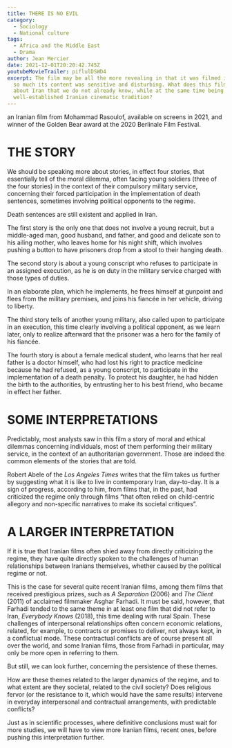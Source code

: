 ```yaml
---
title: THERE IS NO EVIL
category:
  - Sociology
  - National culture
tags:
  - Africa and the Middle East
  - Drama
author: Jean Mercier
date: 2021-12-01T20:20:42.745Z
youtubeMovieTrailer: piflulDSWD4
excerpt: The film may be all the more revealing in that it was filmed in secret,
  so much its content was sensitive and disturbing. What does this film tell us
  about Iran that we do not already know, while at the same time being true to a
  well-established Iranian cinematic tradition?
---
```

an Iranian film from Mohammad Rasoulof, available on screens in 2021, and winner of the Golden Bear award at the 2020 Berlinale Film Festival.

# THE STORY

We should be speaking more about stories, in effect four stories, that essentially tell of the moral dilemma, often facing young soldiers (three of the four stories) in the context of their compulsory military service, concerning their forced participation in the implementation of death sentences, sometimes involving political opponents to the regime.

Death sentences are still existent and applied in Iran.

The first story is the only one that does not involve a young recruit, but a middle-aged man, good husband, and father, and good and delicate son to his ailing mother, who leaves home for his night shift, which involves pushing a button to have prisoners drop from a stool to their hanging death.

The second story is about a young conscript who refuses to participate in an assigned execution, as he is on duty in the military service charged with those types of duties.

In an elaborate plan, which he implements, he frees himself at gunpoint and flees from the military premises, and joins his fiancée in her vehicle, driving to liberty.

The third story tells of another young military, also called upon to participate in an execution, this time clearly involving a political opponent, as we learn later, only to realize afterward that the prisoner was a hero for the family of his fiancée.

The fourth story is about a female medical student, who learns that her real father is a doctor himself, who had lost his right to practice medicine because he had refused, as a young conscript, to participate in the implementation of a death penalty. To protect his daughter, he had hidden the birth to the authorities, by entrusting her to his best friend, who became in effect her father.

# SOME INTERPRETATIONS

Predictably, most analysts saw in this film a story of moral and ethical dilemmas concerning individuals, most of them performing their military service, in the context of an authoritarian government. Those are indeed the common elements of the stories that are told.

Robert Abele of the *Los Angeles Times* writes that the film takes us further by suggesting what it is like to live in contemporary Iran, day-to-day. It is a sign of progress, according to him, from films that, in the past, had criticized the regime only through films “that often relied on child-centric allegory and non-specific narratives to make its societal critiques”.

# A LARGER INTERPRETATION

If it is true that Iranian films often shied away from directly criticizing the regime, they have quite directly spoken to the challenges of human relationships between Iranians themselves, whether caused by the political regime or not.

This is the case for several quite recent Iranian films, among them films that received prestigious prizes, such as *A Separation* (2006) and *The Client* (2011) of acclaimed filmmaker Asghar Farhadi. It must be said, however, that Farhadi tended to the same theme in at least one film that did not refer to Iran, *Everybody Knows* (2018), this time dealing with rural Spain. These challenges of interpersonal relationships often concern economic relations, related, for example, to contracts or promises to deliver, not always kept, in a conflictual mode. These contractual conflicts are of course present all over the world, and some Iranian films, those from Farhadi in particular, may only be more open in referring to them.

But still, we can look further, concerning the persistence of these themes.

How are these themes related to the larger dynamics of the regime, and to what extent are they societal, related to the civil society? Does religious fervor (or the resistance to it, which would have the same results) intervene in everyday interpersonal and contractual arrangements, with predictable conflicts?

Just as in scientific processes, where definitive conclusions must wait for more studies, we will have to view more Iranian films, recent ones, before pushing this interpretation further.